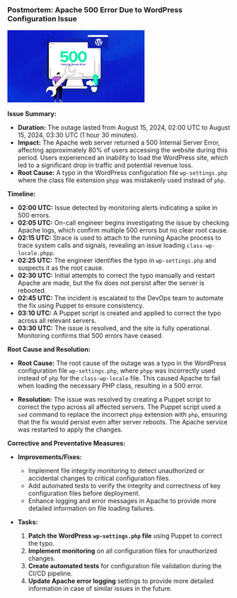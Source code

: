 
### Postmortem: Apache 500 Error Due to WordPress Configuration Issue

![Apache 500 Error Due to WordPress Configuration Issue](./image.jpeg)

**Issue Summary:**

- **Duration:** The outage lasted from August 15, 2024, 02:00 UTC to August 15, 2024, 03:30 UTC (1 hour 30 minutes).
- **Impact:** The Apache web server returned a 500 Internal Server Error, affecting approximately 80% of users accessing the website during this period. Users experienced an inability to load the WordPress site, which led to a significant drop in traffic and potential revenue loss.
- **Root Cause:** A typo in the WordPress configuration file `wp-settings.php` where the class file extension `phpp` was mistakenly used instead of `php`.

**Timeline:**

- **02:00 UTC:** Issue detected by monitoring alerts indicating a spike in 500 errors.
- **02:05 UTC:** On-call engineer begins investigating the issue by checking Apache logs, which confirm multiple 500 errors but no clear root cause.
- **02:15 UTC:** Strace is used to attach to the running Apache process to trace system calls and signals, revealing an issue loading `class-wp-locale.phpp`.
- **02:25 UTC:** The engineer identifies the typo in `wp-settings.php` and suspects it as the root cause.
- **02:30 UTC:** Initial attempts to correct the typo manually and restart Apache are made, but the fix does not persist after the server is rebooted.
- **02:45 UTC:** The incident is escalated to the DevOps team to automate the fix using Puppet to ensure consistency.
- **03:10 UTC:** A Puppet script is created and applied to correct the typo across all relevant servers.
- **03:30 UTC:** The issue is resolved, and the site is fully operational. Monitoring confirms that 500 errors have ceased.

**Root Cause and Resolution:**

- **Root Cause:** The root cause of the outage was a typo in the WordPress configuration file `wp-settings.php`, where `phpp` was incorrectly used instead of `php` for the `class-wp-locale` file. This caused Apache to fail when loading the necessary PHP class, resulting in a 500 error.
  
- **Resolution:** The issue was resolved by creating a Puppet script to correct the typo across all affected servers. The Puppet script used a `sed` command to replace the incorrect `phpp` extension with `php`, ensuring that the fix would persist even after server reboots. The Apache service was restarted to apply the changes.

**Corrective and Preventative Measures:**

- **Improvements/Fixes:**
  - Implement file integrity monitoring to detect unauthorized or accidental changes to critical configuration files.
  - Add automated tests to verify the integrity and correctness of key configuration files before deployment.
  - Enhance logging and error messages in Apache to provide more detailed information on file loading failures.

- **Tasks:**
  1. **Patch the WordPress `wp-settings.php` file** using Puppet to correct the typo.
  2. **Implement monitoring** on all configuration files for unauthorized changes.
  3. **Create automated tests** for configuration file validation during the CI/CD pipeline.
  4. **Update Apache error logging** settings to provide more detailed information in case of similar issues in the future.
